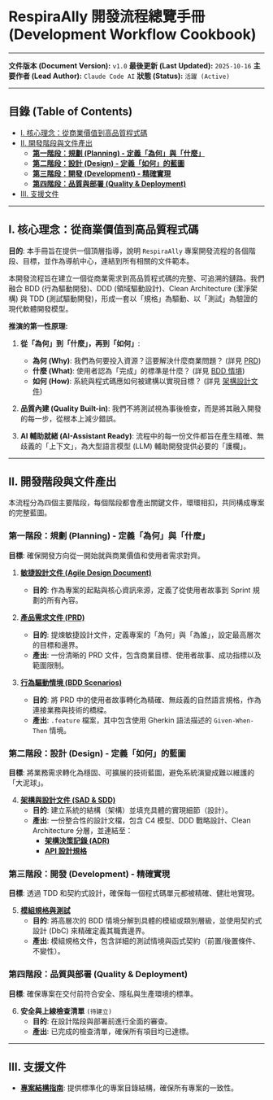 # RespiraAlly 開發流程總覽手冊 (Development Workflow Cookbook)

---

**文件版本 (Document Version):** `v1.0`
**最後更新 (Last Updated):** `2025-10-16`
**主要作者 (Lead Author):** `Claude Code AI`
**狀態 (Status):** `活躍 (Active)`

---

## 目錄 (Table of Contents)

- [Ⅰ. 核心理念：從商業價值到高品質程式碼](#ⅰ-核心理念從商業價值到高品質程式碼)
- [Ⅱ. 開發階段與文件產出](#ⅱ-開發階段與文件產出)
  - [**第一階段：規劃 (Planning) - 定義「為何」與「什麼」**](#第一階段規劃-planning---定義為何與什麼)
  - [**第二階段：設計 (Design) - 定義「如何」的藍圖**](#第二階段設計-design---定義如何的藍圖)
  - [**第三階段：開發 (Development) - 精確實現**](#第三階段開發-development---精確實現)
  - [**第四階段：品質與部署 (Quality & Deployment)**](#第四階段品質與部署-quality--deployment)
- [Ⅲ. 支援文件](#ⅲ-支援文件)

---

## Ⅰ. 核心理念：從商業價值到高品質程式碼

**目的**: 本手冊旨在提供一個頂層指導，說明 `RespiraAlly` 專案開發流程的各個階段、目標，並作為導航中心，連結到所有相關的文件範本。

本開發流程旨在建立一個從商業需求到高品質程式碼的完整、可追溯的鏈路。我們融合 BDD (行為驅動開發)、DDD (領域驅動設計)、Clean Architecture (潔淨架構) 與 TDD (測試驅動開發)，形成一套以「規格」為驅動、以「測試」為驗證的現代軟體開發模型。

**推演的第一性原理:**

1.  **從「為何」到「什麼」，再到「如何」**:
    *   **為何 (Why)**: 我們為何要投入資源？這要解決什麼商業問題？ (詳見 [PRD](./product_requirements_document.md))
    *   **什麼 (What)**: 使用者認為「完成」的標準是什麼？ (詳見 [BDD 情境](./bdd/README.md))
    *   **如何 (How)**: 系統與程式碼應如何被建構以實現目標？ (詳見 [架構設計文件](./architecture_and_design.md))

2.  **品質內建 (Quality Built-in)**: 我們不將測試視為事後檢查，而是將其融入開發的每一步，從根本上減少錯誤。

3.  **AI 輔助就緒 (AI-Assistant Ready)**: 流程中的每一份文件都旨在產生精確、無歧義的「上下文」，為大型語言模型 (LLM) 輔助開發提供必要的「護欄」。

---

## Ⅱ. 開發階段與文件產出

本流程分為四個主要階段，每個階段都會產出關鍵文件，環環相扣，共同構成專案的完整藍圖。

### **第一階段：規劃 (Planning) - 定義「為何」與「什麼」**

**目標**: 確保開發方向從一開始就與商業價值和使用者需求對齊。

1.  **[敏捷設計文件 (Agile Design Document)](./AGILE_DESIGN_DOCUMENT.md)**
    *   **目的**: 作為專案的起點與核心資訊來源，定義了從使用者故事到 Sprint 規劃的所有內容。

2.  **[產品需求文件 (PRD)](./product_requirements_document.md)**
    *   **目的**: 提煉敏捷設計文件，定義專案的「為何」與「為誰」，設定最高層次的目標和邊界。
    *   **產出**: 一份清晰的 PRD 文件，包含商業目標、使用者故事、成功指標以及範圍限制。

3.  **[行為驅動情境 (BDD Scenarios)](./bdd/README.md)**
    *   **目的**: 將 PRD 中的使用者故事轉化為精確、無歧義的自然語言規格，作為連接業務與技術的橋樑。
    *   **產出**: `.feature` 檔案，其中包含使用 Gherkin 語法描述的 `Given-When-Then` 情境。

### **第二階段：設計 (Design) - 定義「如何」的藍圖**

**目標**: 將業務需求轉化為穩固、可擴展的技術藍圖，避免系統演變成難以維護的「大泥球」。

4.  **[架構與設計文件 (SAD & SDD)](./architecture_and_design.md)**
    *   **目的**: 建立系統的結構（架構）並填充具體的實現細節（設計）。
    *   **產出**: 一份整合性的設計文檔，包含 C4 模型、DDD 戰略設計、Clean Architecture 分層，並連結至：
        *   **[架構決策記錄 (ADR)](./adr/README.md)**
        *   **[API 設計規格](./api_design_specification.md)**

### **第三階段：開發 (Development) - 精確實現**

**目標**: 透過 TDD 和契約式設計，確保每一個程式碼單元都被精確、健壯地實現。

5.  **[模組規格與測試](./module_specification_and_tests.md)**
    *   **目的**: 將高層次的 BDD 情境分解到具體的模組或類別層級，並使用契約式設計 (DbC) 來精確定義其職責邊界。
    *   **產出**: 模組規格文件，包含詳細的測試情境與函式契約（前置/後置條件、不變性）。

### **第四階段：品質與部署 (Quality & Deployment)**

**目標**: 確保專案在交付前符合安全、隱私與生產環境的標準。

6.  **安全與上線檢查清單** `(待建立)`
    *   **目的**: 在設計階段與部署前進行全面的審查。
    *   **產出**: 已完成的檢查清單，確保所有項目均已達標。

---

## Ⅲ. 支援文件

*   **[專案結構指南](./project_structure_guide.md)**: 提供標準化的專案目錄結構，確保所有專案的一致性。

